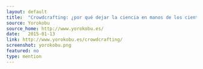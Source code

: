 ```yaml
---
layout: default
title:  "Crowdcrafting: ¿por qué dejar la ciencia en manos de los científicos?"
source: Yorokobu
source_home: http://www.yorokobu.es/
date:   2015-01-13
link: http://www.yorokobu.es/crowdcrafting/
screenshot: yorokobu.png
featured: no
type: mention
---
```



